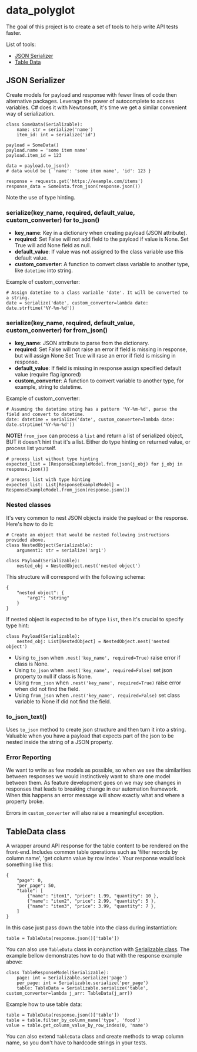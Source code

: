 # data_polyglot
The goal of this project is to create a set of tools to help write API tests faster.

List of tools:
- [JSON Serializer](#json-serializer)
- [Table Data](#tabledata-class)

## JSON Serializer
Create models for payload and response with fewer lines of code then alternative packages.
Leverage the power of autocomplete to access variables. 
C# does it with Newtonsoft, it's time we get a similar convenient way of serialization.

    class SomeData(Serializable):
        name: str = serialize('name')
        item_id: int = serialize('id')

    payload = SomeData()
    payload.name = 'some item name'
    payload.item_id = 123

    data = payload.to_json()
    # data would be { 'name': 'some item name', 'id': 123 }

    response = requests.get('https://example.com/items')
    response_data = SomeData.from_json(response.json())

Note the use of type hinting.

### serialize(key_name, required, default_value, custom_converter) for to_json()

- **key_name**: Key in a dictionary when creating payload (JSON attribute).
- **required**: Set False will not add field to the payload if value is None.
                Set True will add None field as null.
- **default_value**: If value was not assigned to the class variable use this default value.
- **custom_converter**: A function to convert class variable to another type, 
                like `datetime` into string.

Example of custom_converter:

    # Assign datetime to a class variable 'date'. It will be converted to a string.
    date = serialize('date', custom_converter=lambda date: date.strftime('%Y-%m-%d'))

### serialize(key_name, required, default_value, custom_converter) for from_json()

- **key_name**: JSON attribute to parse from the dictionary.
- **required**: Set False will not raise an error if field is missing in response, but will assign None
                Set True will rase an error if field is missing in response.
- **default_value**: If field is missing in response assign specified default value (require flag ignored)
- **custom_converter**: A function to convert variable to another type, 
                for example, string to datetime.

Example of custom_converter:

    # Assuming the datetime sting has a pattern '%Y-%m-%d', parse the field and convert to datetime.
    date: datetime = serialize('date', custom_converter=lambda date: date.strptime('%Y-%m-%d'))

**NOTE!** `from_json` can process a `list` and return a list of serialized object, 
BUT it doesn't hint that it's a list. Either do type hinting on returned value, 
or process list yourself.
    
    # process list without type hinting
    expected_list = [ResponseExampleModel.from_json(j_obj) for j_obj in response.json()]

    # process list with type hinting
    expected_list: List[ResponseExampleModel] = ResponseExampleModel.from_json(response.json())

### Nested classes
It's very common to nest JSON objects inside the payload or the response. Here's how to do it:

    # Create an object that would be nested following instructions provided above.
    class NestedObject(Serializable):
        argument1: str = serialize('arg1')

    class Payload(Serializable):
        nested_obj = NestedObject.nest('nested object')

This structure will correspond with the following schema:

    {
        "nested object": {
            "arg1": "string"
        }
    }
        
If nested object is expected to be of type `list`, then it's crucial to specify type hint:
    
    class Payload(Serializable):
        nested_obj: List[NestedObject] = NestedObject.nest('nested object') 

- Using `to_json` when `.nest('key_name', required=True)` raise error if class is None.
- Using `to_json` when `.nest('key_name', required=False)` set json property to null if class is None.
- Using `from_json` when `.nest('key_name', required=True)` raise error when did not find the field.
- Using `from_json` when `.nest('key_name', required=False)` set class variable to None if did not find the field.

### to_json_text()
Uses `to_json` method to create json structure and then turn it into a string. 
Valuable when you have a payload that expects part of the json to be nested inside the string of a JSON property.

### Error Reporting
We want to write as few models as possible, so when we see the similarities between responses we would
instinctively want to share one model between them. As feature development goes on we may see changes
in responses that leads to breaking change in our automation framework.
When this happens an error message will show exactly what and where a property broke.

Errors in `custom_converter` will also raise a meaningful exception.

## TableData class
A wrapper around API response for the table content to be rendered on the front-end.
Includes common table operations such as 'filter records by column name',
'get column value by row index'.
Your response would look something like this:

    {
        "page": 0,
        "per_page": 50,
        "table": [
            {"name": "item1", "price": 1.99, "quantity": 10 },
            {"name": "item2", "price": 2.99, "quantity": 5 },
            {"name": "item3", "price": 3.99, "quantity": 7 },
        ]
    }

In this case just pass down the table into the class during instantiation:

    table = TableData(response.json()['table'])

You can also use `TableData` class in conjunction with [Serializable class](#json-serializer).
The example bellow demonstrates how to do that with the response example above: 

    class TableResponseModel(Serializable):
        page: int = Serializable.serialize('page')
        per_page: int = Serializable.serialize('per_page')
        table: TableData = Serializable.serialize('table', custom_converter=lambda j_arr: TableData(j_arr))

Example how to use table data:
    
    table = TableData(response.json()['table'])
    table = table.filter_by_column_name('type', 'food')
    value = table.get_column_value_by_row_index(0, 'name')

You can also extend `TableData` class and create methods to wrap column name, 
so you don't have to hardcode strings in your tests.
